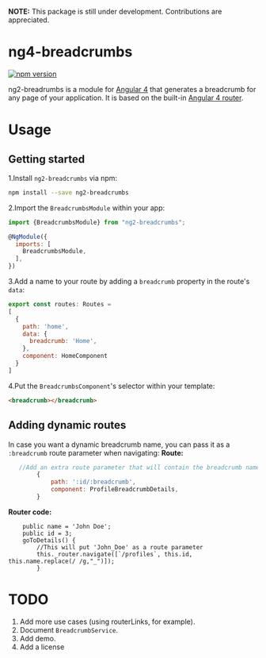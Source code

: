**NOTE:** This package is still under development. Contributions are appreciated. 
# ng4-breadcrumbs
[![npm version](https://badge.fury.io/js/ng2-breadcrumbs.svg)](https://badge.fury.io/js/ng2-breadcrumbs)

ng2-breadrumbs is a module for [Angular 4](https://angular.io/) that generates a breadcrumb for any page of your application. It is based on the built-in [Angular 4 router](https://angular.io/docs/ts/latest/guide/router.html).


# Usage

## Getting started

1.Install `ng2-breadcrumbs` via npm:

```bash
npm install --save ng2-breadcrumbs
```

2.Import the `BreadcrumbsModule` within your app:

```js
import {BreadcrumbsModule} from "ng2-breadcrumbs";

@NgModule({
  imports: [ 
    BreadcrumbsModule,
  ],
})
```

3.Add a name to your route by adding a `breadcrumb` property in the route's `data`:

```js
export const routes: Routes = 
[
  {
    path: 'home',
    data: {
      breadcrumb: 'Home',
    },
    component: HomeComponent
  }
]
```

4.Put the `BreadcrumbsComponent`'s selector within your template:

```html
<breadcrumb></breadcrumb>
```

## Adding dynamic routes

In case you want a dynamic breadcrumb name, you can pass it as a `:breadcrumb` route parameter when navigating:
**Route:**
```js
   //Add an extra route parameter that will contain the breadcrumb name
		{
			path: ':id/:breadcrumb',
			component: ProfileBreadcrumbDetails,
		}
```
**Router code:**
```
    public name = 'John Doe';
    public id = 3;
    goToDetails() {
        //This will put 'John_Doe' as a route parameter
        this._router.navigate([`/profiles`, this.id, this.name.replace(/ /g,"_")]);
		}
```

# TODO
 1. Add more use cases (using routerLinks, for example).
 2. Document `BreadcrumbService`.
 3. Add demo.
 4. Add a license
 
